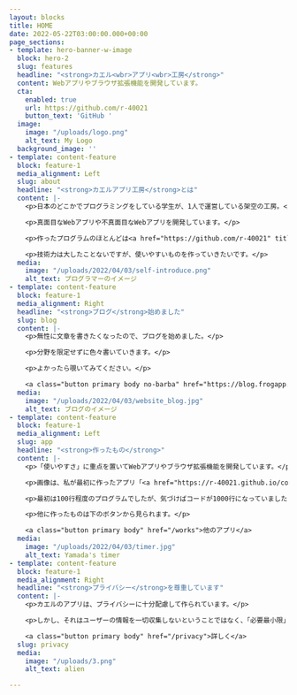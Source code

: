 ```yaml
---
layout: blocks
title: HOME
date: 2022-05-22T03:00:00.000+00:00
page_sections:
- template: hero-banner-w-image
  block: hero-2
  slug: features
  headline: "<strong>カエル<wbr>アプリ<wbr>工房</strong>"
  content: Webアプリやブラウザ拡張機能を開発しています。
  cta:
    enabled: true
    url: https://github.com/r-40021
    button_text: 'GitHub '
  image:
    image: "/uploads/logo.png"
    alt_text: My Logo
  background_image: ''
- template: content-feature
  block: feature-1
  media_alignment: Left
  slug: about
  headline: "<strong>カエルアプリ工房</strong>とは"
  content: |-
    <p>日本のどこかでプログラミングをしている学生が、1人で運営している架空の工房。</p>

    <p>真面目なWebアプリや不真面目なWebアプリを開発しています。</p>

    <p>作ったプログラムのほとんどは<a href="https://github.com/r-40021" title="GitHub" target="_blank" rel="noopener noreferrer">GitHub</a>で公開しています。</p>

    <p>技術力は大したことないですが、使いやすいものを作っていきたいです。</p>
  media:
    image: "/uploads/2022/04/03/self-introduce.png"
    alt_text: プログラマーのイメージ
- template: content-feature
  block: feature-1
  media_alignment: Right
  headline: "<strong>ブログ</strong>始めました"
  slug: blog
  content: |-
    <p>無性に文章を書きたくなったので、ブログを始めました。</p>

    <p>分野を限定せずに色々書いていきます。</p>

    <p>よかったら覗いてみてください。</p>

    <a class="button primary body no-barba" href="https://blog.frogapp.net/" target="_blank">ブログを見てみる</a>
  media:
    image: "/uploads/2022/04/03/website_blog.jpg"
    alt_text: ブログのイメージ
- template: content-feature
  block: feature-1
  media_alignment: Left
  slug: app
  headline: "<strong>作ったもの</strong>"
  content: |-
    <p>「使いやすさ」に重点を置いてWebアプリやブラウザ拡張機能を開発しています。</p>

    <p>画像は、私が最初に作ったアプリ「<a href="https://r-40021.github.io/countdown-timer" title="やまだのタイマー" target="_blank">やまだのタイマー</a>」</p>

    <p>最初は100行程度のプログラムでしたが、気づけばコードが1000行になっていました...</p>

    <p>他に作ったものは下のボタンから見られます。</p>

    <a class="button primary body" href="/works">他のアプリ</a>
  media:
    image: "/uploads/2022/04/03/timer.jpg"
    alt_text: Yamada's timer
- template: content-feature
  block: feature-1
  media_alignment: Right
  headline: "<strong>プライバシー</strong>を尊重しています"
  content: |-
    <p>カエルのアプリは、プライバシーに十分配慮して作られています。</p>

    <p>しかし、それはユーザーの情報を一切収集しないということではなく、「必要最小限」かつ「明示的に」ユーザーの情報を収集するということです。</p>

    <a class="button primary body" href="/privacy">詳しく</a>
  slug: privacy
  media:
    image: "/uploads/3.png"
    alt_text: alien

---
```

